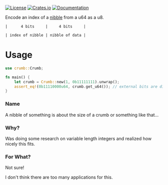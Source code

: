 [![License](https://img.shields.io/crates/l/crumb)](https://opensource.org/licenses/MIT)
[![Crates.io](https://img.shields.io/crates/v/crumb)](https://crates.io/crates/crumb)
[![Documentation](https://docs.rs/crumb/badge.svg?style=flat-square)](https://docs.rs/crumb)

Encode an index of a [nibble](https://en.wikipedia.org/wiki/Nibble) from a u64 as a u8.

`|      4 bits     |     4 bits     |`

`| index of nibble | nibble of data |`

# Usage

```rust
use crumb::Crumb;

fn main() {
	let crumb = Crumb::new(1, 0b11111111).unwrap();
	assert_eq!(0b11110000u64, crumb.get_u64()); // external bits are discarded
}
```

### Name

A nibble of something is about the size of a crumb or something like that...

### Why?

Was doing some research on variable length integers and realized how nicely this fits.

### For What?

Not sure!

I don't think there are too many applications for this.
